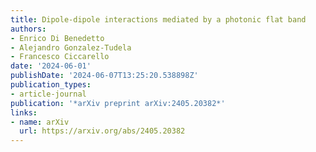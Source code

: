 ```yaml
---
title: Dipole-dipole interactions mediated by a photonic flat band
authors:
- Enrico Di Benedetto
- Alejandro Gonzalez-Tudela
- Francesco Ciccarello
date: '2024-06-01'
publishDate: '2024-06-07T13:25:20.538898Z'
publication_types:
- article-journal
publication: '*arXiv preprint arXiv:2405.20382*'
links:
- name: arXiv
  url: https://arxiv.org/abs/2405.20382
---
```

